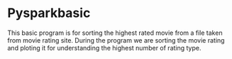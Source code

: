 # Pysparkbasic

This basic program is for sorting the highest rated movie from a file taken from movie rating site.
During the program we are sorting the movie rating and ploting it for understanding the highest number of rating type.
